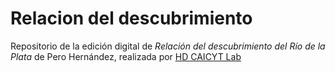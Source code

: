 # Relacion del descubrimiento

Repositorio de la edición digital de _Relación del descubrimiento del Río de la Plata_ de Pero Hernández, realizada por [HD CAICYT Lab](http://hdlab.space)
